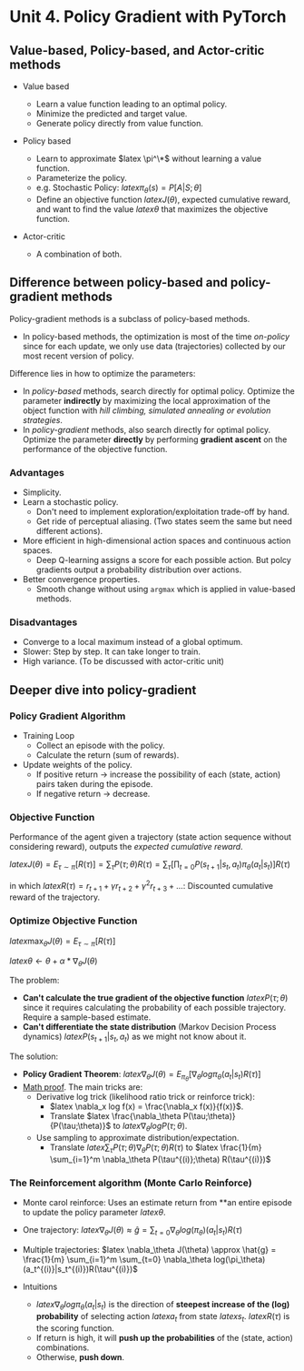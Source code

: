 # Unit 4. Policy Gradient with PyTorch

## Value-based, Policy-based, and Actor-critic methods

- Value based
  - Learn a value function leading to an optimal policy. 
  - Minimize the predicted and target value. 
  - Generate policy directly from value function.

- Policy based
  - Learn to approximate $latex \pi^\*$ without learning a value function. 
  - Parameterize the policy.
  - e.g. Stochastic Policy: $latex \pi_{\theta}(s) = P[A|S;\theta]$
  - Define an objective function $latex J(\theta)$, expected cumulative reward, and want to find the value $latex \theta$ that maximizes the objective function.

- Actor-critic
  - A combination of both.

## Difference between policy-based and policy-gradient methods

Policy-gradient methods is a subclass of policy-based methods. 

- In policy-based methods, the optimization is most of the time *on-policy* since for each update, we only use data (trajectories) collected by our most recent version of policy.

Difference lies in how to optimize the parameters:
- In *policy-based* methods, search directly for optimal policy. Optimize the parameter **indirectly** by maximizing the local approximation of the object function with *hill climbing, simulated annealing or evolution strategies*.
- In *policy-gradient* methods, also search directly for optimal policy. Optimize the parameter **directly** by performing **gradient ascent** on the performance of the objective function.

### Advantages

- Simplicity.
- Learn a stochastic policy.
  - Don't need to implement exploration/exploitation trade-off by hand.
  - Get ride of perceptual aliasing. (Two states seem the same but need different actions).
- More efficient in high-dimensional action spaces and continuous action spaces.
  - Deep Q-learning assigns a score for each possible action. But polcy gradients output a probability distribution over actions.
- Better convergence properties.
  - Smooth change without using `argmax` which is applied in value-based methods.

### Disadvantages

- Converge to a local maximum instead of a global optimum.
- Slower: Step by step. It can take longer to train.
- High variance. (To be discussed with actor-critic unit)

## Deeper dive into policy-gradient

### Policy Gradient Algorithm
  - Training Loop
    - Collect an episode with the policy.
    - Calculate the return (sum of rewards).
  - Update weights of the policy.
    - If positive return -> increase the possibility of each (state, action) pairs taken during the episode.
    - If negative return -> decrease.

### Objective Function
Performance of the agent given a trajectory (state action sequence without considering reward), outputs the *expected cumulative reward*.

$latex J(\theta) = E_{\tau \sim \pi}[R(\tau)] = \sum_{\tau}P(\tau;\theta)R(\tau) = \sum_{\tau}[\prod_{t=0}P(s_{t+1}|s_t,a_t)\pi_{\theta}(a_t|s_t)]R(\tau)$

in which
$latex R(\tau) = r_{t+1} + \gamma r_{t+2} + \gamma^2 r_{t+3} + \ldots$: Discounted cumulative reward of the trajectory.

### Optimize Objective Function
$latex \max_{\theta} J(\theta) = E_{\tau \sim \pi}[R(\tau)]$

$latex \theta \leftarrow \theta + \alpha * \nabla_{\theta}J(\theta)$

The problem:
  - **Can't calculate the true gradient of the objective function** $latex P(\tau;\theta)$ since it requires calculating the probability of each possible trajectory. Require a sample-based estimate.
  - **Can't differentiate the state distribution** (Markov Decision Process dynamics) $latex P(s_{t+1}|s_t,a_t)$ as we might not know about it.

The solution:
  - **Policy Gradient Theorem**: $latex \nabla_\theta J(\theta) = E_{\pi_\theta}[\nabla_\theta log \pi_\theta(a_t|s_t)R(\tau)]$
  - [Math proof](https://huggingface.co/learn/deep-rl-course/unit4/pg-theorem). The main tricks are:
    - Derivative log trick (likelihood ratio trick or reinforce trick):
       - $latex \nabla_x log f(x) = \frac{\nabla_x f(x)}{f(x)}$. 
       - Translate $latex \frac{\nabla_\theta P(\tau;\theta)}{P(\tau;\theta)}$ to $latex \nabla_\theta logP(\tau;\theta)$.
    - Use sampling to approximate distribution/expectation.
       - Translate $latex \sum_{\tau} P(\tau;\theta)\nabla_\theta P(\tau;\theta) R(\tau)$ to $latex \frac{1}{m} \sum_{i=1}^m \nabla_\theta P(\tau^{(i)};\theta) R(\tau^{(i)})$

### The Reinforcement algorithm (Monte Carlo Reinforce)

- Monte carol reinforce: Uses an estimate return from **an entire episode to update the policy parameter $latex \theta$.

- One trajectory: $latex \nabla_\theta J(\theta) \approx \hat{g} = \sum_{t=0} \nabla_\theta log(\pi_\theta)(a_t|s_t)R(\tau)$
- Multiple trajectories: $latex \nabla_\theta J(\theta) \approx \hat{g} = \frac{1}{m} \sum_{i=1}^m \sum_{t=0} \nabla_\theta log(\pi_\theta)(a_t^{(i)}|s_t^{(i)})R(\tau^{(i)})$

- Intuitions
  - $latex \nabla_\theta log \pi_\theta(a_t|s_t)$ is the direction of **steepest increase of the (log) probability** of selecting action $latex a_t$ from state $latex s_t$. $latex R(\tau)$ is the scoring function.
  - If return is high, it will **push up the probabilities** of the (state, action) combinations.
  - Otherwise, **push down**.
  